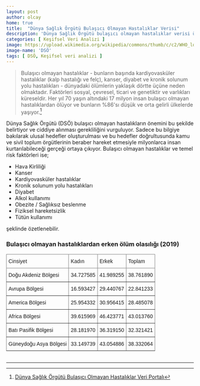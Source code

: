 ```yaml
---
layout: post
author: olcay
home: true
title:  "Dünya Sağlık Örgütü Bulaşıcı Olmayan Hastalıklar Verisi"
description: 'Dünya Sağlık Örgütü bulaşıcı olmayan hastalıklar verisi üzerinde yapılmış keşifsel veri analiz çalışması.'
categories: [ Keşifsel Veri Analizi ]
image: https://upload.wikimedia.org/wikipedia/commons/thumb/c/c2/WHO_logo.svg/312px-WHO_logo.svg.png
image-name: 'DSÖ'
tags: [ DSÖ, Keşifsel veri analizi ]
---
```


> Bulaşıcı olmayan hastalıklar - bunların başında kardiyovasküler hastalıklar (kalp hastalığı ve felç), kanser, diyabet ve kronik solunum yolu hastalıkları - dünyadaki ölümlerin yaklaşık dörtte üçüne neden olmaktadır. Faktörleri sosyal, çevresel, ticari ve genetiktir ve varlıkları küreseldir. Her yıl 70 yaşın altındaki 17 milyon insan bulaşıcı olmayan hastalıklardan ölüyor ve bunların %86'sı düşük ve orta gelirli ülkelerde yaşıyor.[^1]

Dünya Sağlık Örgütü (DSÖ) bulaşıcı olmayan hastalıkların önemini bu şekilde belirtiyor ve ciddiye alınması gerekliliğini vurguluyor. Sadece bu bilgiye bakılarak ulusal hedefler oluşturulması ve bu hedefler doğrultusunda kamu ve sivil toplum örgütlerinin beraber hareket etmesiyle milyonlarca insan kurtarılabileceği gerçeği ortaya çıkıyor. Bulaşıcı olmayan hastalıklar ve temel risk faktörleri ise; 

* Hava Kirliliği
* Kanser
* Kardiyovasküler hastalıklar 
* Kronik solunum yolu hastalıkları 
* Diyabet
* Alkol kullanımı
* Obezite / Sağlıksız beslenme
* Fiziksel hareketsizlik
* Tütün kullanımı
  
şeklinde özetlenebilir.

### Bulaşıcı olmayan hastalıklardan erken ölüm olasılığı (2019)

<style type="text/css">
.tg  {border-collapse:collapse;border-spacing:0;margin:0px auto;}
.tg td{border-color:black;border-style:solid;border-width:1px;font-family:Arial, sans-serif;font-size:14px;
  overflow:hidden;padding:10px 5px;word-break:normal;}
.tg th{border-color:black;border-style:solid;border-width:1px;font-family:Arial, sans-serif;font-size:14px;
  font-weight:normal;overflow:hidden;padding:10px 5px;word-break:normal;}
.tg .tg-0pky{border-color:inherit;text-align:left;vertical-align:top}
@media screen and (max-width: 767px) {.tg {width: auto !important;}.tg col {width: auto !important;}.tg-wrap {overflow-x: auto;-webkit-overflow-scrolling: touch;margin: auto 0px;}}</style>
<div class="tg-wrap"><table class="tg">
<thead>
  <tr>
    <th class="tg-0pky">Cinsiyet</th>
    <th class="tg-0pky">Kadın</th>
    <th class="tg-0pky">Erkek</th>
    <th class="tg-0pky">Toplam</th>
  </tr>
</thead>
<tbody>
  <tr>
    <td class="tg-0pky">Doğu Akdeniz Bölgesi</td>
    <td class="tg-0pky">34.727585</td>
    <td class="tg-0pky">41.989255</td>
    <td class="tg-0pky">38.761890</td>
  </tr>
  <tr>
    <td class="tg-0pky">Avrupa Bölgesi</td>
    <td class="tg-0pky">16.593427</td>
    <td class="tg-0pky">29.440767</td>
    <td class="tg-0pky">22.841233</td>
  </tr>
  <tr>
    <td class="tg-0pky">America Bölgesi</td>
    <td class="tg-0pky">25.954332</td>
    <td class="tg-0pky">30.956415</td>
    <td class="tg-0pky">28.485078</td>
  </tr>
  <tr>
    <td class="tg-0pky">Africa Bölgesi</td>
    <td class="tg-0pky">39.615969</td>
    <td class="tg-0pky">46.423771</td>
    <td class="tg-0pky">43.013760</td>
  </tr>
  <tr>
    <td class="tg-0pky">Batı Pasifik Bölgesi</td>
    <td class="tg-0pky">28.181970</td>
    <td class="tg-0pky">36.319150</td>
    <td class="tg-0pky">32.321421</td>
  </tr>
  <tr>
    <td class="tg-0pky">Güneydoğu Asya Bölgesi</td>
    <td class="tg-0pky">33.149739</td>
    <td class="tg-0pky">43.054886</td>
    <td class="tg-0pky">38.332064</td>
  </tr>
</tbody>
</table></div>
<br>

---

[^1]: [Dünya Sağlık Örgütü Bulaşıcı Olmayan Hastalıklar Veri Portalı](https://ncdportal.org/) 
